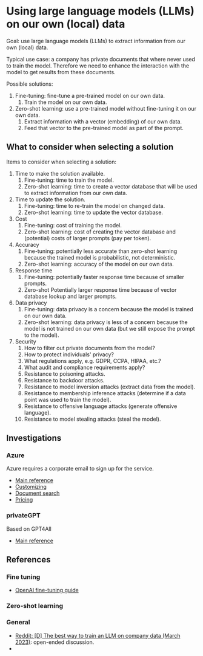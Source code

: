 # Using large language models (LLMs) on our own (local) data

Goal: use large language models (LLMs) to extract information from our own (local) data.

Typical use case: a company has private documents that where never used to train the model. Therefore we need to enhance the interaction with the model to get results from these documents.

Possible solutions:

1. Fine-tuning: fine-tune a pre-trained model on our own data.
   1. Train the model on our own data.
1. Zero-shot learning: use a pre-trained model without fine-tuning it on our own data.
   1. Extract information with a vector (embedding) of our own data.
   1. Feed that vector to the pre-trained model as part of the prompt.

## What to consider when selecting a solution

Items to consider when selecting a solution:

1. Time to make the solution available.
   1. Fine-tuning: time to train the model.
   1. Zero-shot learning: time to create a vector database that will be used to extract information from our own data.
1. Time to update the solution.
   1. Fine-tuning: time to re-train the model on changed data.
   1. Zero-shot learning: time to update the vector database.
1. Cost
    1. Fine-tuning: cost of training the model.
    1. Zero-shot learning: cost of creating the vector database and (potential) costs of larger prompts (pay per token).
1. Accuracy
    1. Fine-tuning: potentially less accurate than zero-shot learning because the trained model is probabilistic, not deterministic.
    1. Zero-shot learning: accuracy of the model on our own data.
1. Response time
    1. Fine-tuning: potentially faster response time because of smaller prompts.
    1. Zero-shot Potentially larger response time because of vector database lookup and larger prompts.
1. Data privacy
    1. Fine-tuning: data privacy is a concern because the model is trained on our own data.
    1. Zero-shot learning: data privacy is less of a concern because the model is not trained on our own data (but we still expose the prompt to the model).
1. Security
   1. How to filter out private documents from the model?
   1. How to protect individuals' privacy?
   1. What regulations apply, e.g. GDPR, CCPA, HIPAA, etc.?
   1. What audit and compliance requirements apply?
   1. Resistance to poisoning attacks.
   1. Resistance to backdoor attacks.
   1. Resistance to model inversion attacks (extract data from the model).
   1. Resistance to membership inference attacks (determine if a data point was used to train the model).
   1. Resistance to offensive language attacks (generate offensive language).
   1. Resistance to model stealing attacks (steal the model).

## Investigations

### Azure

Azure requires a corporate email to sign up for the service.

- [Main reference](https://azure.microsoft.com/en-us/products/cognitive-services/openai-service)
- [Customizing](https://learn.microsoft.com/en-us/azure/cognitive-services/openai/how-to/fine-tuning?pivots=programming-language-studio)
- [Document search](https://learn.microsoft.com/en-us/azure/cognitive-services/openai/tutorials/embeddings?tabs=command-line)
- [Pricing](https://azure.microsoft.com/en-us/pricing/details/cognitive-services/openai-service/)

### privateGPT

Based on GPT4All

- [Main reference](https://github.com/imartinez/privateGPT)

## References

### Fine tuning

- [OpenAI fine-tuning guide](https://platform.openai.com/docs/guides/fine-tuning)

### Zero-shot learning

### General

- [Reddit: [D] The best way to train an LLM on company data (March 2023)](https://www.reddit.com/r/MachineLearning/comments/125qztx/d_the_best_way_to_train_an_llm_on_company_data/): open-ended discussion.
-
